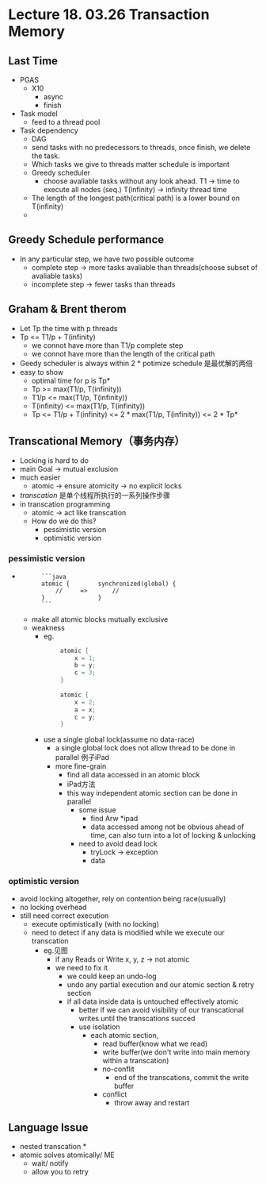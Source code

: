 # Lecture 18. 03.26 Transaction Memory
## Last Time
* PGAS
    * X10
        * async
        * finish
* Task model
    * feed to a thread pool
* Task dependency
    * DAG
    * send tasks with no predecessors to threads, once finish, we delete the task.
    * Which tasks we give to threads matter schedule is important
    * Greedy scheduler
        * choose avaliable tasks without any look ahead.
    T1 -> time to execute all nodes (seq.)
    T(infinity) -> infinity thread time
    * The length of the longest path(critical path) is a lower bound on T(infinity)
    * 

## Greedy Schedule performance
* In any particular step, we have two possible outcome
    * complete step -> more tasks avaliable than threads(choose subset of avaliable tasks)
    * incomplete step -> fewer tasks than threads

## Graham & Brent therom
* Let Tp the time with p threads
* Tp <= T1/p + T(infinity)
    * we connot have more than T1/p complete step
    * we connot have more than the length of the critical path
* Geedy scheduler is always within 2 * potimize schedule 是最优解的两倍
* easy to show 
    * optimal time for p is Tp*
    * Tp >= max(T1/p, T(infinity))
    * T1/p <= max(T1/p, T(infinity))
    * T(infinity) <= max(T1/p, T(infinity))
    * Tp <= T1/p + T(infinity) <= 2 * max(T1/p, T(infinity))  <= 2 * Tp*

## Transcational Memory（事务内存）
* Locking is hard to do
* main Goal -> mutual exclusion
* much easier
    * atomic -> ensure atomicity -> no explicit locks
* *transcation*  是单个线程所执行的一系列操作步骤
* in transcation programming    
    * atomic -> act like transcation
    * How do we do this?
        * pessimistic version
        * optimistic version

### pessimistic version
* 
            ```java
            atomic {        synchronized(global) {
                //     =>       //
            }               }
            ```
    * make all atomic blocks mutually exclusive
    * weakness
        * eg.
        ```java
                atomic {
                    x = 1;
                    b = y;
                    c = 3;
                }
                
                atomic {
                    x = 2;
                    a = x;
                    c = y;
                }
        ```
        * use a single global lock(assume no data-race)
            * a single global lock does not allow thread to be done in parallel 例子iPad
            * more fine-grain
                * find all data accessed in an atomic block
                * iPad方法
                * this way independent atomic section can be done in parallel
                    * some issue
                        * find Arw
                            *ipad
                        * data accessed among not be obvious ahead of time, can also turn into a lot of locking & unlocking
                    * need to avoid dead lock
                        * tryLock -> exception
                        * data
### optimistic version
* avoid locking altogether, rely on contention being race(usually)
* no locking overhead
* still need correct execution
    * execute optimistically (with no locking)
    * need to detect if any data is modified while we execute our transcation
        * eg.见图
            * if any Reads or Write x, y, z -> not atomic
            * we need to fix it
                * we could keep an undo-log
                * undo any partial execution and our atomic section & retry section
                * if all data inside data is untouched effectively atomic
                    * better if we can avoid visibility of our transcational writes until the transcations succed
                    * use isolation
                        * each atomic section, 
                            * read buffer(know what we read)
                            * write buffer(we don't write into main memory within a transcation)
                            * no-conflit
                                * end of the transcations, commit the write buffer
                            * conflict
                                * throw away and restart
## Language Issue
* nested transcation
    * 
* atomic solves atomically/ ME
    * wait/ notify
    * allow you to retry
                
                

